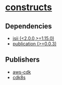 # [constructs](https://pypi.org/project/constructs)

## Dependencies
- [jsii (<2.0.0,>=1.15.0)](packages/j/jsii.md)
- [publication (>=0.0.3)](packages/p/publication.md)



## Publishers
- [aws-cdk](https://pypi.org/user/aws-cdk)
- [cdk8s](https://pypi.org/user/cdk8s)

